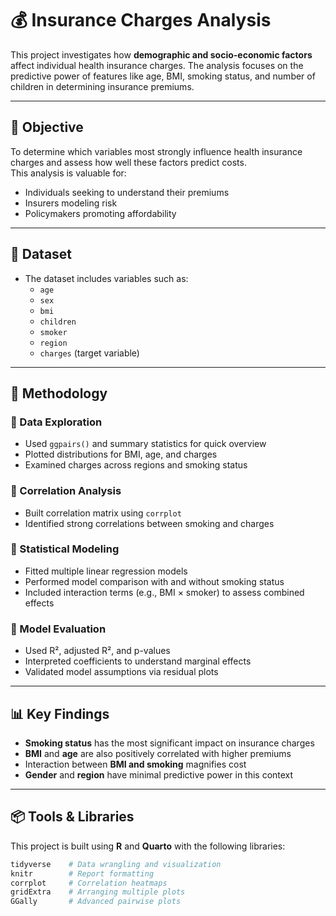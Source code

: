 # 💰 Insurance Charges Analysis

This project investigates how **demographic and socio-economic factors** affect individual health insurance charges. The analysis focuses on the predictive power of features like age, BMI, smoking status, and number of children in determining insurance premiums.

---

## 🎯 Objective

To determine which variables most strongly influence health insurance charges and assess how well these factors predict costs.  
This analysis is valuable for:
- Individuals seeking to understand their premiums
- Insurers modeling risk
- Policymakers promoting affordability

---

## 📂 Dataset

- The dataset includes variables such as:
  - `age`
  - `sex`
  - `bmi`
  - `children`
  - `smoker`
  - `region`
  - `charges` (target variable)

---

## 🧪 Methodology

### 🔹 Data Exploration
- Used `ggpairs()` and summary statistics for quick overview
- Plotted distributions for BMI, age, and charges
- Examined charges across regions and smoking status

### 🔹 Correlation Analysis
- Built correlation matrix using `corrplot`
- Identified strong correlations between smoking and charges

### 🔹 Statistical Modeling
- Fitted multiple linear regression models
- Performed model comparison with and without smoking status
- Included interaction terms (e.g., BMI × smoker) to assess combined effects

### 🔹 Model Evaluation
- Used R², adjusted R², and p-values
- Interpreted coefficients to understand marginal effects
- Validated model assumptions via residual plots

---

## 📊 Key Findings

- **Smoking status** has the most significant impact on insurance charges  
- **BMI** and **age** are also positively correlated with higher premiums  
- Interaction between **BMI and smoking** magnifies cost  
- **Gender** and **region** have minimal predictive power in this context

---

## 📦 Tools & Libraries

This project is built using **R** and **Quarto** with the following libraries:

```r
tidyverse    # Data wrangling and visualization
knitr        # Report formatting
corrplot     # Correlation heatmaps
gridExtra    # Arranging multiple plots
GGally       # Advanced pairwise plots
```